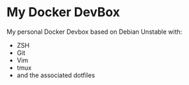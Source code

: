 My Docker DevBox
================

My personal Docker Devbox based on Debian Unstable with:

* ZSH
* Git
* Vim
* tmux
* and the associated dotfiles
